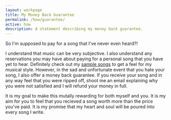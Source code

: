 ```yaml
---
layout: workpage
title: My Money Back Guarantee
permalink: /how/guarantee/
active: how
description: A statement describing my money back guarantee.
---
```


So I'm supposed to pay for a song that I've never even heard?!

I understand that music can be very subjective. I also understand any reservations you may have about paying for a personal song that you have yet to hear. Definitely check out my [sample songs](/sample) to get a feel for my musical style. However, in the sad and unfortunate event that you hate your song, I also offer a money back guarantee. If you receive your song and in any way feel that you were ripped off, shoot me an email explaining why you were not satisfied and I will refund your money in full. 

It is my goal to make this mutally rewarding for both myself and you. It is my aim for you to feel that you recieved a song worth more than the price you've paid. It is my promise that my heart and soul will be poured into every song I write.  

<!--- {% include blogs.html %} -->

